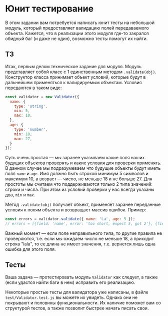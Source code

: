 # Юнит тестирование

В этом задании вам потребуется написать юнит тесты на небольшой модуль, который предоставляет валидацию полей 
передаваемого объекта. Кажется, что в реализации этого модуля где-то закрался обидный баг (и даже не один), возможно 
тесты помогут их найти.

## ТЗ

Итак, первым делом техническое задание для модуля.
Модуль представляет собой класс с 1 единственным методом `.validate(obj)`. Конструктор класса принимает объект условий,
которые будут в дальнейшем применяться к валидируемым объектам. Условия передаются в таком виде:

```js
const validator = new Validator({
  name: {
    type: 'string',
    min: 5,
    max: 10, 
  },
  age: {
    type: 'number',
    min: 18,
    max: 27,
  }
});
```

Суть очень простая — мы заранее указываем какие поля наших будущих объектов проверять и какие условия для проверки 
применять. В данном случае мы подразумеваем что будущие объекты будут иметь поля `name` и `age`. Имя должно быть строкой
минимум 5 символов и максимум 10, а возраст — число, не меньше 18 и не больше 27. Для простоты мы считаем что 
поддерживаются только 2 типа значений: строки и числа. При этом из условий проверки у нас всегда указаны два, `min` и 
`max`.

Метод `.validate(obj)` получает объект, применяет заранее переданные условия к полям объекта и возвращает массив ошибок.
Пример:

```js
const errors = validator.validate({ name: 'La', age: 5 });
// errors = [{field: 'name', error: 'too short, expect 5, got 2'}, {field: 'age', error: 'too small, exect 18, got 5'}]
```

Важный момент — если поле неправильного типа, то другие правила не проверяются, т.е. если мы ожидаем число не меньше 
18, а приходит строка "lala", то ее длина не имеет значения, т.е. вернется лишь одна ошибка для этого поля.

## Тесты

Ваша задача — протестировать модуль `Validator` как следует, а также (если удастся найти баги в нем) исправить его 
реализацию.

Некоторые простые тесты для валидатора уже написаны, в файле `test/Validator.test.js` вы можете их увидеть. Однако они 
не покрывают и половины функциональности. Их наличие поможет вам со структурой тестов, а также позволит быстрее начать 
писать свои.